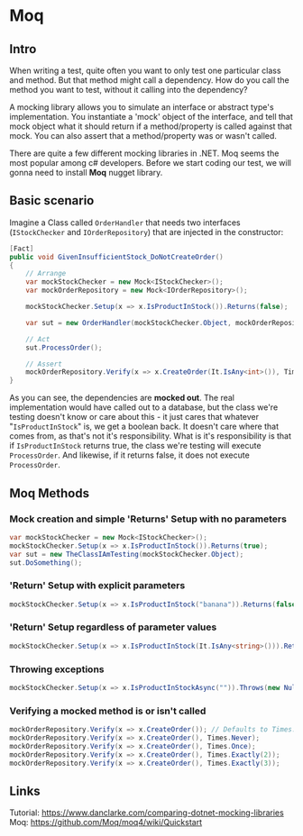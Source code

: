 # Moq

## Intro

When writing a test, quite often you want to only test one particular class and method. But that method might call a dependency. How do you call the method you want to test, without it calling into the dependency?

A mocking library allows you to simulate an interface or abstract type's implementation. You instantiate a 'mock' object of the interface, and tell that mock object what it should return if a method/property is called against that mock. You can also assert that a method/property was or wasn't called.

There are quite a few different mocking libraries in .NET. Moq seems the most popular among c# developers. Before we start coding our test, we will gonna need to install **Moq** nugget library.

## Basic scenario

Imagine a Class called `OrderHandler` that needs two interfaces (`IStockChecker` and `IOrderRepository`) that are injected in the constructor:

```cs
[Fact]
public void GivenInsufficientStock_DoNotCreateOrder()
{
    // Arrange
    var mockStockChecker = new Mock<IStockChecker>();
    var mockOrderRepository = new Mock<IOrderRepository>();

    mockStockChecker.Setup(x => x.IsProductInStock()).Returns(false);

    var sut = new OrderHandler(mockStockChecker.Object, mockOrderRepository.Object);

    // Act
    sut.ProcessOrder();

    // Assert
    mockOrderRepository.Verify(x => x.CreateOrder(It.IsAny<int>()), Times.Never);
}
```

As you can see, the dependencies are **mocked out**. The real implementation would have called out to a database, but the class we're testing doesn't know or care about this - it just cares that whatever "`IsProductInStock`" is, we get a boolean back. It doesn't care where that comes from, as that's not it's responsibility. What is it's responsibility is that if `IsProductInStock` returns true, the class we're testing will execute `ProcessOrder`. And likewise, if it returns false, it does not execute `ProcessOrder`.

## Moq Methods

### Mock creation and simple 'Returns' Setup with no parameters

```cs
var mockStockChecker = new Mock<IStockChecker>();
mockStockChecker.Setup(x => x.IsProductInStock()).Returns(true);
var sut = new TheClassIAmTesting(mockStockChecker.Object);
sut.DoSomething();
```

### 'Return' Setup with explicit parameters

```cs
mockStockChecker.Setup(x => x.IsProductInStock("banana")).Returns(false);
```

### 'Return' Setup regardless of parameter values

```cs
mockStockChecker.Setup(x => x.IsProductInStock(It.IsAny<string>())).Returns(true);
```

### Throwing exceptions

```cs
mockStockChecker.Setup(x => x.IsProductInStockAsync("")).Throws(new NullReferenceException());
```

### Verifying a mocked method is or isn't called

```cs
mockOrderRepository.Verify(x => x.CreateOrder()); // Defaults to Times.AtLeastOnce
mockOrderRepository.Verify(x => x.CreateOrder(), Times.Never);
mockOrderRepository.Verify(x => x.CreateOrder(), Times.Once);
mockOrderRepository.Verify(x => x.CreateOrder(), Times.Exactly(2));
mockOrderRepository.Verify(x => x.CreateOrder(), Times.Exactly(3));
```

## Links

Tutorial: https://www.danclarke.com/comparing-dotnet-mocking-libraries
Moq: https://github.com/Moq/moq4/wiki/Quickstart